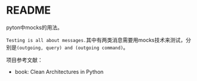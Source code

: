 # README

pyton中mocks的用法。

`Testing is all about messages.`其中有两类消息需要用mocks技术来测试，分别是`(outgoing, query) and (outgoing command)`。

项目参考文献：
-   book: Clean Architectures in Python